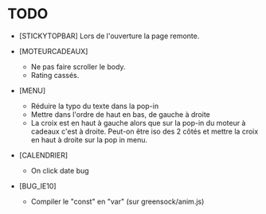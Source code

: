 # TODO

- [STICKYTOPBAR] Lors de l'ouverture la page remonte.

- [MOTEURCADEAUX]
	- Ne pas faire scroller le body.
	- Rating cassés.

- [MENU]
	- Réduire la typo du texte dans la pop-in
	- Mettre dans l'ordre de haut en bas, de gauche à droite
	- La croix est en haut à gauche alors que sur la pop-in du moteur à cadeaux c'est à droite. Peut-on être iso des 2 côtés et mettre la croix en haut à droite sur la pop in menu.

- [CALENDRIER]
	- On click date bug

- [BUG_IE10]
	- Compiler le "const" en "var" (sur greensock/anim.js)